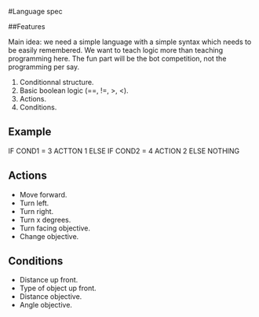 #Language spec

##Features

Main idea: we need a simple language with a simple syntax
which needs to be easily remembered. We want to teach logic
more than teaching programming here. The fun part will be
the bot competition, not the programming per say.

1. Conditionnal structure.
1. Basic boolean logic (==, !=, >, <).
1. Actions.
1. Conditions.

## Example

IF COND1 = 3
  ACTTON 1
ELSE
  IF COND2 = 4
    ACTION 2
  ELSE
    NOTHING

## Actions

- Move forward.
- Turn left.
- Turn right.
- Turn x degrees.
- Turn facing objective.
- Change objective.

## Conditions

- Distance up front.
- Type of object up front.
- Distance objective.
- Angle objective.


